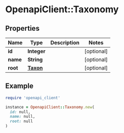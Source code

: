 # OpenapiClient::Taxonomy

## Properties

| Name | Type | Description | Notes |
| ---- | ---- | ----------- | ----- |
| **id** | **Integer** |  | [optional] |
| **name** | **String** |  | [optional] |
| **root** | [**Taxon**](Taxon.md) |  | [optional] |

## Example

```ruby
require 'openapi_client'

instance = OpenapiClient::Taxonomy.new(
  id: null,
  name: null,
  root: null
)
```

